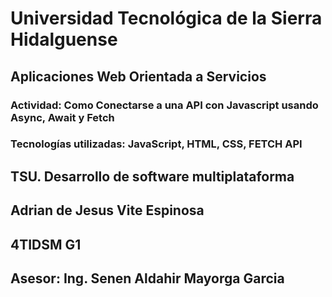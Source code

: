 # Universidad Tecnológica de la Sierra Hidalguense

## Aplicaciones Web Orientada a Servicios

### Actividad: Como Conectarse a una API con Javascript usando Async, Await y Fetch

### Tecnologías utilizadas: JavaScript, HTML, CSS, FETCH API

## TSU. Desarrollo de software multiplataforma

## Adrian de Jesus Vite Espinosa

## 4TIDSM G1

## Asesor: Ing. Senen Aldahir Mayorga Garcia

